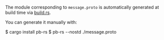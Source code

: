 The module corresponding to `message.proto` is automatically generated at build time via [build.rs](../../build.rs).

You can generate it manually with:

$ cargo install pb-rs
$ pb-rs --nostd ./message.proto
